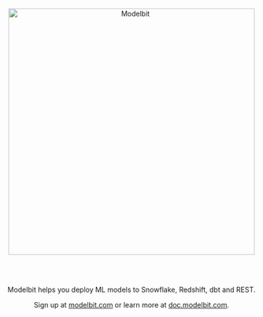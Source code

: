 <br/>

<p align="center">
  <img src="https://doc.modelbit.com/img/modelbit-logo-with-name.svg" alt="Modelbit" width="500">
</p>

<br/><br/>

<p align="center">Modelbit helps you deploy ML models to Snowflake, Redshift, dbt and REST.</p>

<p align="center">Sign up at <a href="https://www.modelbit.com/" target="_blank">modelbit.com</a> or learn more at <a href="https://doc.modelbit.com" target="_blank">doc.modelbit.com</a>.</p>

<br/><br/>
